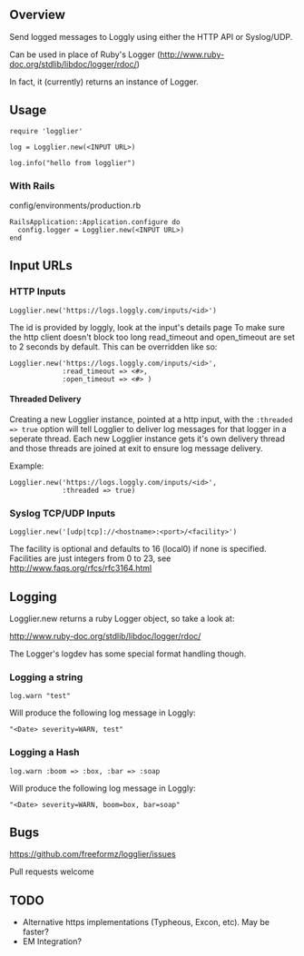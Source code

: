 Overview
--------

Send logged messages to Loggly using either the HTTP API or Syslog/UDP.

Can be used in place of Ruby's Logger
(<http://www.ruby-doc.org/stdlib/libdoc/logger/rdoc/>)

In fact, it (currently) returns an instance of Logger.

Usage
-----

    require 'logglier'

    log = Logglier.new(<INPUT URL>)

    log.info("hello from logglier")


### With Rails

config/environments/production.rb

    RailsApplication::Application.configure do
      config.logger = Logglier.new(<INPUT URL>)
    end


Input URLs
-------

### HTTP Inputs
    Logglier.new('https://logs.loggly.com/inputs/<id>')

The id is provided by loggly, look at the input's details page To make
sure the http client doesn't block too long read_timeout and
open_timeout are set to 2 seconds by default. This can be overridden
like so:

    Logglier.new('https://logs.loggly.com/inputs/<id>',
                 :read_timeout => <#>,
                 :open_timeout => <#> )

#### Threaded Delivery

Creating a new Logglier instance, pointed at a http input, with the
`:threaded => true` option will tell Logglier to deliver log messages
for that logger in a seperate thread. Each new Logglier instance gets
it's own delivery thread and those threads are joined at exit to ensure
log message delivery.

Example:

    Logglier.new('https://logs.loggly.com/inputs/<id>',
                 :threaded => true)

### Syslog TCP/UDP Inputs

    Logglier.new('[udp|tcp]://<hostname>:<port>/<facility>')

The facility is optional and defaults to 16 (local0) if none is
specified. Facilities are just integers from 0 to 23, see
<http://www.faqs.org/rfcs/rfc3164.html>


Logging
-------

Logglier.new returns a ruby Logger object, so take a look at:

http://www.ruby-doc.org/stdlib/libdoc/logger/rdoc/

The Logger's logdev has some special format handling though.

### Logging a string

    log.warn "test"

Will produce the following log message in Loggly:

    "<Date> severity=WARN, test"

### Logging a Hash

    log.warn :boom => :box, :bar => :soap

Will produce the following log message in Loggly:

    "<Date> severity=WARN, boom=box, bar=soap"

Bugs
-----

https://github.com/freeformz/logglier/issues

Pull requests welcome

TODO
-----

* Alternative https implementations (Typheous, Excon, etc). May be
  faster?
* EM Integration?
